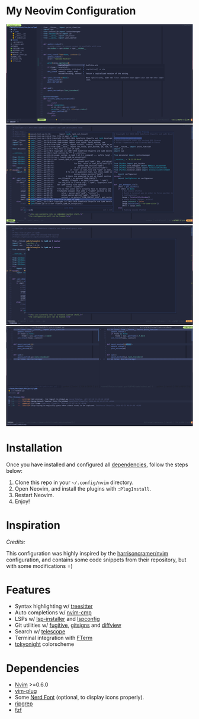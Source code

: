 # My Neovim Configuration

![screenshot 1](screenshots/Screenshot_nvim_1.png)
![screenshot 2](screenshots/Screenshot_nvim_2.png)
![screenshot 3](screenshots/Screenshot_nvim_3.png)
![screenshot 4](screenshots/Screenshot_nvim_4.png)

# Installation

Once you have installed and configured all [dependencies](#dependencies), follow the steps below:

1. Clone this repo in your `~/.config/nvim` directory.
2. Open Neovim, and install the plugins with `:PlugInstall`.
3. Restart Neovim.
4. Enjoy!

# Inspiration

*Credits:*

This configuration was highly inspired by the [harrisoncramer/nvim](https://github.com/harrisoncramer/nvim) configuration, and contains some code snippets from their repository, but with some modifications =)

# Features

- Syntax highlighting w/ [treesitter](https://github.com/nvim-treesitter/nvim-treesitter)
- Auto completions w/ [nvim-cmp](https://github.com/hrsh7th/nvim-cmp)
- LSPs w/ [lsp-installer](https://github.com/williamboman/nvim-lsp-installer) and [lspconfig](https://github.com/neovim/nvim-lspconfig)
- Git utilities w/ [fugitive](https://github.com/tpope/vim-fugitive), [gitsigns](https://github.com/lewis6991/gitsigns.nvim) and [diffview](https://github.com/sindrets/diffview.nvim)
- Search w/ [telescope](https://github.com/nvim-telescope/telescope.nvim)
- Terminal integration with [FTerm](https://github.com/numToStr/FTerm.nvim)
- [tokyonight](https://github.com/folke/tokyonight.nvim) colorscheme

# Dependencies

- <a href="https://github.com/neovim/neovim">Nvim</a> >=0.6.0
- <a href="https://github.com/junegunn/vim-plug">vim-plug</a>
- Some <a href="https://www.nerdfonts.com/">Nerd Font</a> (optional, to display icons properly).
- <a href="https://github.com/BurntSushi/ripgrep">ripgrep</a>
- <a href="https://github.com/junegunn/fzf">fzf</a>